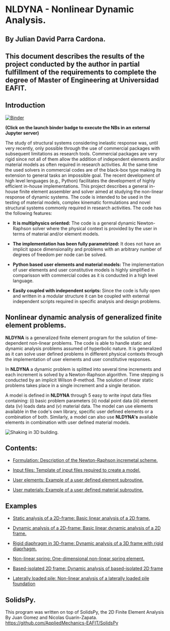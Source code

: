 # NLDYNA - Nonlinear Dynamic Analysis.
    
## By Julian David Parra Cardona.

## This document describes the results of the project conducted by the author in partial fulfillment of the requirements to complete the degree of Master of Engineering at Universidad EAFIT.

## Introduction

[![Binder](https://mybinder.org/badge_logo.svg)](https://mybinder.org/v2/gh/jgomezc1/nldyna/master)

**(Click on the launch binder badge to execute the NBs in an external Jupyter server)**

The study of structural systems considering inelastic response was, until very recently, only possible through the use of commercial packages with subsequent limitations as research tools. Commercial packages are very rigid since not all of them allow the addition of independent elements and/or material models as often required in research activities. At the same time the used solvers in commercial codes are of the black-box type making its extension to general tasks an impossible goal. The recent development of high level lenguages (e.g., Python) facilitates the development of highly efficient in-house implementations. This project describes a general in-house finite element assembler and solver aimed at studying the non-linear response of dynamic systems. The code is intended to be used in the testing of material models, complex kinematic formulations and novel structural systems commonly required in research activities. The code has the following features:

* **It is multiphysics oriented:** The code is a general dynamic Newton-Raphson solver where the physical context is provided by the user in terms of material and/or element models.

* **The implementation has been fully parametrized:** It does not have an implicit space dimensionality and problems with an arbitrary number of degrees of freedom per node can be solved.

* **Python based user elements and material models:** The implementation of user elements and user constitutive models is highly simplified in comparisson with commercial codes as it is conducted in a high level language.

* **Easily coupled with independent scripts:** Since the code is fully open and written in a modular structure it can be coupled with external independent scripts required in specific analysis and design problems.


## Nonlinear dynamic analysis of generalized finite element problems.
**NLDYNA** is a generalized finite element program for the solution of time-dependent non-linear problems. The code is able to handle static and dynamic analysis problems assumed of hyperbolic nature. It is generalized as it can solve user defined problems in different physical contexts through the implementation of user elements and user constitutive responses.

In **NLDYNA** a dynamic problem is splitted into several time increments and each increment is solved by a Newton-Raphson algorithm. Time stepping is conducted by an implicit Wilson $\theta$-method. The solution of linear static problems takes place in a single increment and a single iteration. 

A model is defined in **NLDYNA** through 5 easy to write input data files containing: (i) basic problem parameters (ii) nodal point data (iii) element data (iv) loads data and (v) material data. The model can use elements available in the code's own library, specific user defined elements or a combination of both. Similarly, a model can also use **NLDYNA's** available elements in combination with user defined material models.

![Shaking in 3D building.](./notebooks/img/Model_Page.png)

## Contents:

* [Formulation: Description of the Newton-Raphson incremetal scheme.](https://nbviewer.jupyter.org/github/jgomezc1/nldyna/blob/master/notebooks/02_Formulation.ipynb)

* [Input files: Template of input files required to create a model.](https://nbviewer.jupyter.org/github/jgomezc1/nldyna/blob/master/notebooks/03_NLDYNA.ipynb)

* [User elements: Example of a user defined element subroutine.](https://nbviewer.jupyter.org/github/jgomezc1/nldyna/blob/master/notebooks/04_UEL_subroutine.ipynb)

* [User materials: Example of a user defined material subroutine.](https://nbviewer.jupyter.org/github/jgomezc1/nldyna/blob/master/notebooks/05_UMAT_subroutine.ipynb)

## Examples

* [Static analysis of a 2D-frame: Basic linear analysis of a 2D frame.](https://nbviewer.jupyter.org/github/jgomezc1/nldyna/blob/master/notebooks/06_Example01.ipynb)

* [Dynamic analysis of a 2D-frame: Basic linear dynamic analysis of a 2D frame.](https://nbviewer.jupyter.org/github/jgomezc1/nldyna/blob/master/notebooks/07_Example02.ipynb)

* [Rigid diaphragm in 3D-frame: Dynamic analysis of a 3D frame with rigid diaprhagm.](https://nbviewer.jupyter.org/github/jgomezc1/nldyna/blob/master/notebooks/08_Example03.ipynb)

* [Non-linear spring: One-dimensional non-linear spring element.](https://nbviewer.jupyter.org/github/jgomezc1/nldyna/blob/master/notebooks/09_Example04.ipynb)

* [Based-isolated 2D frame: Dynamic analysis of based-isolated 2D frame](https://nbviewer.jupyter.org/github/jgomezc1/nldyna/blob/master/notebooks/10_Example05.ipynb)

* [Laterally loaded pile: Non-linear analysis of a laterally loaded pile foundation](https://nbviewer.jupyter.org/github/jgomezc1/nldyna/blob/master/notebooks/11_Example06.ipynb)

## SolidsPy.
This program was written on top of SolidsPy, the 2D Finite Element Analysis By Juan Gomez and Nicolas Guarín-Zapata.
https://github.com/AppliedMechanics-EAFIT/SolidsPy
